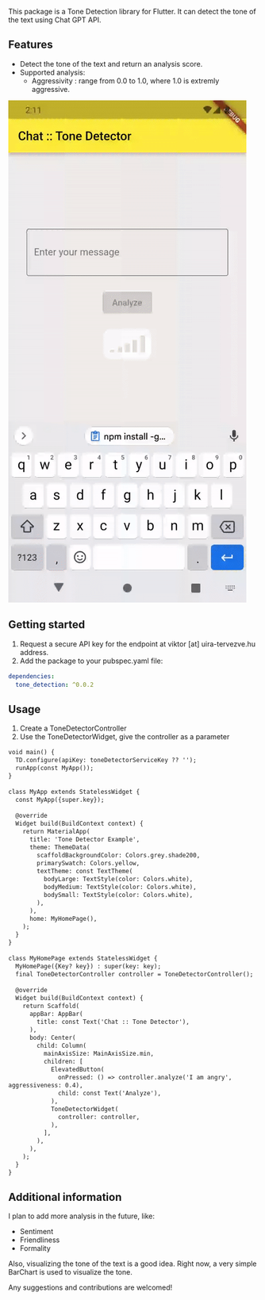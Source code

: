 
This package is a Tone Detection library for Flutter.
It can detect the tone of the text using Chat GPT API.

## Features

* Detect the tone of the text and return an analysis score.
* Supported analysis:
  * Aggressivity : range from 0.0 to 1.0, where 1.0 is extremly aggressive.

![in use](example/screenshots/screencapture01.gif)

## Getting started

1. Request a secure API key for the endpoint at viktor [at] uira-tervezve.hu address.
2. Add the package to your pubspec.yaml file:

```yaml 
dependencies:
  tone_detection: ^0.0.2
```

## Usage

1. Create a ToneDetectorController
2. Use the ToneDetectorWidget, give the controller as a parameter

```
void main() {
  TD.configure(apiKey: toneDetectorServiceKey ?? '');
  runApp(const MyApp());
}

class MyApp extends StatelessWidget {
  const MyApp({super.key});

  @override
  Widget build(BuildContext context) {
    return MaterialApp(
      title: 'Tone Detector Example',
      theme: ThemeData(
        scaffoldBackgroundColor: Colors.grey.shade200,
        primarySwatch: Colors.yellow,
        textTheme: const TextTheme(
          bodyLarge: TextStyle(color: Colors.white),
          bodyMedium: TextStyle(color: Colors.white),
          bodySmall: TextStyle(color: Colors.white),
        ),
      ),
      home: MyHomePage(),
    );
  }
}

class MyHomePage extends StatelessWidget {
  MyHomePage({Key? key}) : super(key: key);
  final ToneDetectorController controller = ToneDetectorController();

  @override
  Widget build(BuildContext context) {
    return Scaffold(
      appBar: AppBar(
        title: const Text('Chat :: Tone Detector'),
      ),
      body: Center(
        child: Column(
          mainAxisSize: MainAxisSize.min,
          children: [
            ElevatedButton(
              onPressed: () => controller.analyze('I am angry', aggressiveness: 0.4),
              child: const Text('Analyze'),
            ),
            ToneDetectorWidget(
              controller: controller,
            ),
          ],
        ),
      ),
    );
  }
}
```

## Additional information

I plan to add more analysis in the future, like:

- Sentiment
- Friendliness
- Formality

Also, visualizing the tone of the text is a good idea.
Right now, a very simple BarChart is used to visualize the tone.

Any suggestions and contributions are welcomed!

